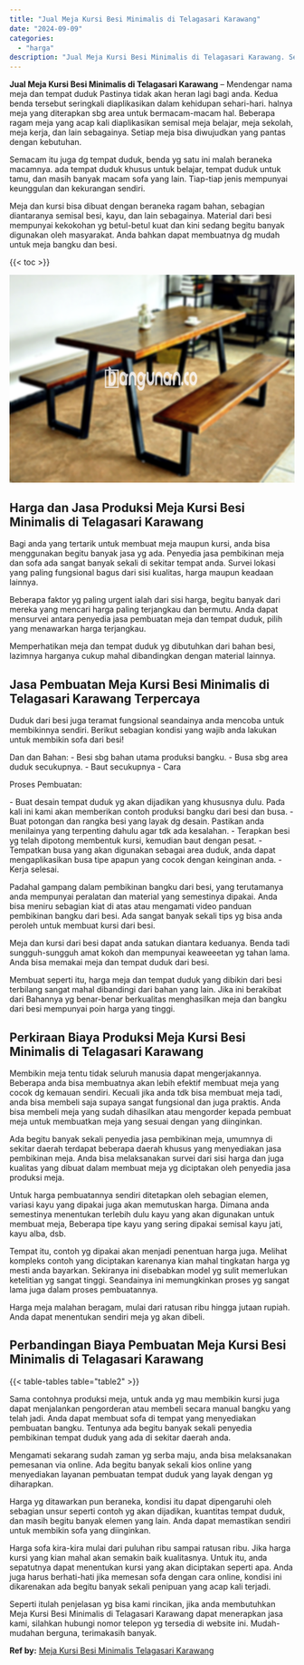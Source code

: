 ```yaml
---
title: "Jual Meja Kursi Besi Minimalis di Telagasari Karawang"
date: "2024-09-09"
categories: 
  - "harga"
description: "Jual Meja Kursi Besi Minimalis di Telagasari Karawang. Seperti itulah penjelasan yg bisa kami rincikan, jika anda membutuhkan Meja Kursi Besi Minimalis di Te..."
---
```


**Jual Meja Kursi Besi Minimalis di Telagasari Karawang** – Mendengar nama meja dan tempat duduk Pastinya tidak akan heran lagi bagi anda. Kedua benda tersebut seringkali diaplikasikan dalam kehidupan sehari-hari. halnya meja yang diterapkan sbg area untuk bermacam-macam hal. Beberapa ragam meja yang acap kali diaplikasikan semisal meja belajar, meja sekolah, meja kerja, dan lain sebagainya. Setiap meja bisa diwujudkan yang pantas dengan kebutuhan.

Semacam itu juga dg tempat duduk, benda yg satu ini malah beraneka macamnya. ada tempat duduk khusus untuk belajar, tempat duduk untuk tamu, dan masih banyak macam sofa yang lain. Tiap-tiap jenis mempunyai keunggulan dan kekurangan sendiri.

Meja dan kursi bisa dibuat dengan beraneka ragam bahan, sebagian diantaranya semisal besi, kayu, dan lain sebagainya. Material dari besi mempunyai kekokohan yg betul-betul kuat dan kini sedang begitu banyak digunakan oleh masyarakat. Anda bahkan dapat membuatnya dg mudah untuk meja bangku dan besi.

{{< toc >}}

![Jual Meja Kursi Besi Minimalis di Telagasari Karawang](/images/jual-meja-besi-murah19.png)

## Harga dan Jasa Produksi Meja Kursi Besi Minimalis di Telagasari Karawang

Bagi anda yang tertarik untuk membuat meja maupun kursi, anda bisa menggunakan begitu banyak jasa yg ada. Penyedia jasa pembikinan meja dan sofa ada sangat banyak sekali di sekitar tempat anda. Survei lokasi yang paling fungsional bagus dari sisi kualitas, harga maupun keadaan lainnya.

Beberapa faktor yg paling urgent ialah dari sisi harga, begitu banyak dari mereka yang mencari harga paling terjangkau dan bermutu. Anda dapat mensurvei antara penyedia jasa pembuatan meja dan tempat duduk, pilih yang menawarkan harga terjangkau.

Memperhatikan meja dan tempat duduk yg dibutuhkan dari bahan besi, lazimnya harganya cukup mahal dibandingkan dengan material lainnya.

## Jasa Pembuatan Meja Kursi Besi Minimalis di Telagasari Karawang Terpercaya

Duduk dari besi juga teramat fungsional seandainya anda mencoba untuk membikinnya sendiri. Berikut sebagian kondisi yang wajib anda lakukan untuk membikin sofa dari besi!

Dan dan Bahan: - Besi sbg bahan utama produksi bangku. - Busa sbg area duduk secukupnya. - Baut secukupnya - Cara

Proses Pembuatan:

\- Buat desain tempat duduk yg akan dijadikan yang khususnya dulu. Pada kali ini kami akan memberikan contoh produksi bangku dari besi dan busa. - Buat potongan dan rangka besi yang layak dg desain. Pastikan anda menilainya yang terpenting dahulu agar tdk ada kesalahan. - Terapkan besi yg telah dipotong membentuk kursi, kemudian baut dengan pesat. - Tempatkan busa yang akan digunakan sebagai area duduk, anda dapat mengaplikasikan busa tipe apapun yang cocok dengan keinginan anda. - Kerja selesai.

Padahal gampang dalam pembikinan bangku dari besi, yang terutamanya anda mempunyai peralatan dan material yang semestinya dipakai. Anda bisa meniru sebagian kiat di atas atau mengamati video panduan pembikinan bangku dari besi. Ada sangat banyak sekali tips yg bisa anda peroleh untuk membuat kursi dari besi.

Meja dan kursi dari besi dapat anda satukan diantara keduanya. Benda tadi sungguh-sungguh amat kokoh dan mempunyai keaweeetan yg tahan lama. Anda bisa memakai meja dan tempat duduk dari besi.

Membuat seperti itu, harga meja dan tempat duduk yang dibikin dari besi terbilang sangat mahal dibandingi dari bahan yang lain. Jika ini berakibat dari Bahannya yg benar-benar berkualitas menghasilkan meja dan bangku dari besi mempunyai poin harga yang tinggi.

## Perkiraan Biaya Produksi Meja Kursi Besi Minimalis di Telagasari Karawang

Membikin meja tentu tidak seluruh manusia dapat mengerjakannya. Beberapa anda bisa membuatnya akan lebih efektif membuat meja yang cocok dg kemauan sendiri. Kecuali jika anda tdk bisa membuat meja tadi, anda bisa membeli saja supaya sangat fungsional dan juga praktis. Anda bisa membeli meja yang sudah dihasilkan atau mengorder kepada pembuat meja untuk membuatkan meja yang sesuai dengan yang diinginkan.

Ada begitu banyak sekali penyedia jasa pembikinan meja, umumnya di sekitar daerah terdapat beberapa daerah khusus yang menyediakan jasa pembikinan meja. Anda bisa melaksanakan survei dari sisi harga dan juga kualitas yang dibuat dalam membuat meja yg diciptakan oleh penyedia jasa produksi meja.

Untuk harga pembuatannya sendiri ditetapkan oleh sebagian elemen, variasi kayu yang dipakai juga akan memutuskan harga. Dimana anda semestinya menentukan terlebih dulu kayu yang akan digunakan untuk membuat meja, Beberapa tipe kayu yang sering dipakai semisal kayu jati, kayu alba, dsb.

Tempat itu, contoh yg dipakai akan menjadi penentuan harga juga. Melihat kompleks contoh yang diciptakan karenanya kian mahal tingkatan harga yg mesti anda bayarkan. Sekiranya ini disebabkan model yg sulit memerlukan ketelitian yg sangat tinggi. Seandainya ini memungkinkan proses yg sangat lama juga dalam proses pembuatannya.

Harga meja malahan beragam, mulai dari ratusan ribu hingga jutaan rupiah. Anda dapat menentukan sendiri meja yg akan dibeli.

## Perbandingan Biaya Pembuatan Meja Kursi Besi Minimalis di Telagasari Karawang

{{< table-tables table="table2" >}}

Sama contohnya produksi meja, untuk anda yg mau membikin kursi juga dapat menjalankan pengorderan atau membeli secara manual bangku yang telah jadi. Anda dapat membuat sofa di tempat yang menyediakan pembuatan bangku. Tentunya ada begitu banyak sekali penyedia pembikinan tempat duduk yang ada di sekitar daerah anda.

Mengamati sekarang sudah zaman yg serba maju, anda bisa melaksanakan pemesanan via online. Ada begitu banyak sekali kios online yang menyediakan layanan pembuatan tempat duduk yang layak dengan yg diharapkan.

Harga yg ditawarkan pun beraneka, kondisi itu dapat dipengaruhi oleh sebagian unsur seperti contoh yg akan dijadikan, kuantitas tempat duduk, dan masih begitu banyak elemen yang lain. Anda dapat memastikan sendiri untuk membikin sofa yang diinginkan.

Harga sofa kira-kira mulai dari puluhan ribu sampai ratusan ribu. Jika harga kursi yang kian mahal akan semakin baik kualitasnya. Untuk itu, anda sepatutnya dapat menentukan kursi yang akan diciptakan seperti apa. Anda juga harus berhati-hati jika memesan sofa dengan cara online, kondisi ini dikarenakan ada begitu banyak sekali penipuan yang acap kali terjadi.

Seperti itulah penjelasan yg bisa kami rincikan, jika anda membutuhkan Meja Kursi Besi Minimalis di Telagasari Karawang dapat menerapkan jasa kami, silahkan hubungi nomor telepon yg tersedia di website ini. Mudah-mudahan berguna, terimakasih banyak.

**Ref by:** [Meja Kursi Besi Minimalis Telagasari Karawang](https://id.wikipedia.org/wiki/Meja)
